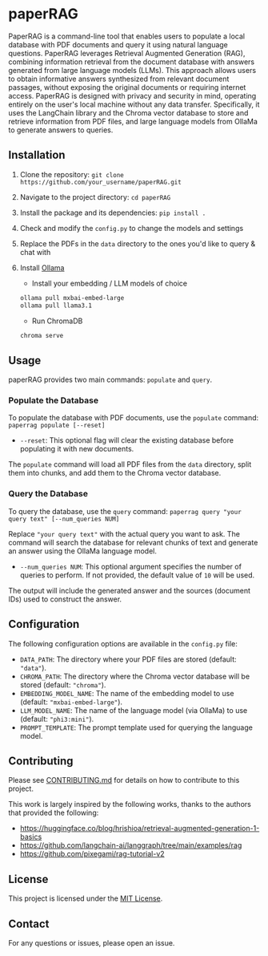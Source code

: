 # paperRAG

PaperRAG is a command-line tool that enables users to populate a local database with PDF documents and query it using natural language questions. PaperRAG leverages Retrieval Augmented Generation (RAG), combining information retrieval from the document database with answers generated from large language models (LLMs). This approach allows users to obtain informative answers synthesized from relevant document passages, without exposing the original documents or requiring internet access. PaperRAG is designed with privacy and security in mind, operating entirely on the user's local machine without any data transfer. Specifically, it uses the LangChain library and the Chroma vector database to store and retrieve information from PDF files, and large language models from OllaMa to generate answers to queries.

## Installation

1. Clone the repository: `git clone https://github.com/your_username/paperRAG.git`
2. Navigate to the project directory: `cd paperRAG`
3. Install the package and its dependencies: `pip install .`
4. Check and modify the `config.py` to change the models and settings
5. Replace the PDFs in the `data` directory to the ones you'd like to query & chat with
6. Install [Ollama](https://ollama.com/)  

    - Install your embedding / LLM models of choice
   ```bash 
   ollama pull mxbai-embed-large  
   ollama pull llama3.1  
   ```
    - Run ChromaDB 
   ```bash  
   chroma serve  
   ```

## Usage

paperRAG provides two main commands: `populate` and `query`.

### Populate the Database

To populate the database with PDF documents, use the `populate` command:
`paperrag populate [--reset]`

- `--reset`: This optional flag will clear the existing database before populating it with new documents.

The `populate` command will load all PDF files from the `data` directory, split them into chunks, and add them to the Chroma vector database.

### Query the Database

To query the database, use the `query` command:
`paperrag query "your query text" [--num_queries NUM]`

Replace `"your query text"` with the actual query you want to ask. The command will search the database for relevant chunks of text and generate an answer using the OllaMa language model.

- `--num_queries NUM`: This optional argument specifies the number of queries to perform. If not provided, the default value of `10` will be used.

The output will include the generated answer and the sources (document IDs) used to construct the answer.

## Configuration

The following configuration options are available in the `config.py` file:

- `DATA_PATH`: The directory where your PDF files are stored (default: `"data"`).
- `CHROMA_PATH`: The directory where the Chroma vector database will be stored (default: `"chroma"`).
- `EMBEDDING_MODEL_NAME`: The name of the embedding model to use (default: `"mxbai-embed-large"`).
- `LLM_MODEL_NAME`: The name of the language model (via OllaMa) to use (default: `"phi3:mini"`).
- `PROMPT_TEMPLATE`: The prompt template used for querying the language model.

## Contributing

Please see [CONTRIBUTING.md](CONTRIBUTING.md) for details on how to contribute to this project.

This work is largely inspired by the following works, thanks to the authors that provided the following:
- https://huggingface.co/blog/hrishioa/retrieval-augmented-generation-1-basics
- https://github.com/langchain-ai/langgraph/tree/main/examples/rag
- https://github.com/pixegami/rag-tutorial-v2

## License

This project is licensed under the [MIT License](LICENSE).

## Contact

For any questions or issues, please open an issue.
